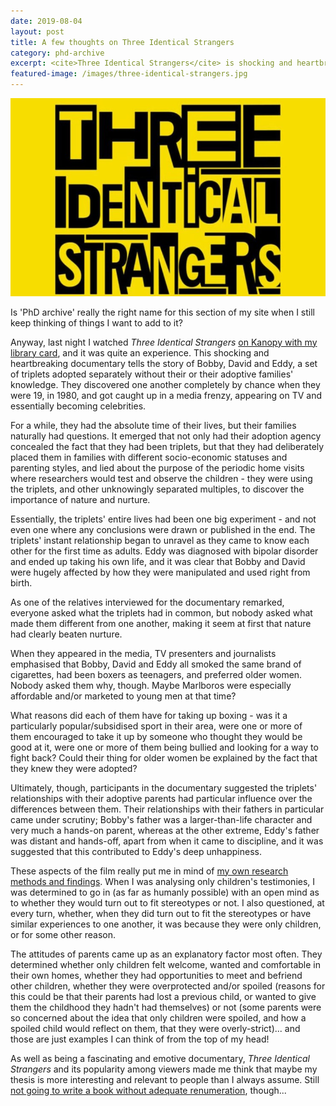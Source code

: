 ```yaml
---
date: 2019-08-04
layout: post
title: A few thoughts on Three Identical Strangers
category: phd-archive
excerpt: <cite>Three Identical Strangers</cite> is shocking and heartbreaking, and put me in mind of my own research methods and findings.
featured-image: /images/three-identical-strangers.jpg
---
```


![Three Identical Strangers](/images/three-identical-strangers.jpg)

Is 'PhD archive' really the right name for this section of my site when I still keep thinking of things I want to add to it?

Anyway, last night I watched <cite>Three Identical Strangers</cite> [on Kanopy with my library card](https://www.suffolklibraries.co.uk/elibrary/kanopy/), and it was quite an experience. This shocking and heartbreaking documentary tells the story of Bobby, David and Eddy, a set of triplets adopted separately without their or their adoptive families' knowledge. They discovered one another completely by chance when they were 19, in 1980, and got caught up in a media frenzy, appearing on TV and essentially becoming celebrities.

For a while, they had the absolute time of their lives, but their families naturally had questions. It emerged that not only had their adoption agency concealed the fact that they had been triplets, but that they had deliberately placed them in families with different socio-economic statuses and parenting styles, and lied about the purpose of the periodic home visits where researchers would test and observe the children - they were using the triplets, and other unknowingly separated multiples, to discover the importance of nature and nurture.

Essentially, the triplets' entire lives had been one big experiment - and not even one where any conclusions were drawn or published in the end. The triplets' instant relationship began to unravel as they came to know each other for the first time as adults. Eddy was diagnosed with bipolar disorder and ended up taking his own life, and it was clear that Bobby and David were hugely affected by how they were manipulated and used right from birth.

<a name="similarities"></a>
As one of the relatives interviewed for the documentary remarked, everyone asked what the triplets had in common, but nobody asked what made them different from one another, making it seem at first that nature had clearly beaten nurture.

When they appeared in the media, TV presenters and journalists emphasised that Bobby, David and Eddy all smoked the same brand of cigarettes, had been boxers as teenagers, and preferred older women. Nobody asked them why, though. Maybe Marlboros were especially affordable and/or marketed to young men at that time?

What reasons did each of them have for taking up boxing - was it a particularly popular/subsidised sport in their area, were one or more of them encouraged to take it up by someone who thought they would be good at it, were one or more of them being bullied and looking for a way to fight back? Could their thing for older women be explained by the fact that they knew they were adopted?

Ultimately, though, participants in the documentary suggested the triplets' relationships with their adoptive parents had particular influence over the differences between them. Their relationships with their fathers in particular came under scrutiny; Bobby's father was a larger-than-life character and very much a hands-on parent, whereas at the other extreme, Eddy's father was distant and hands-off, apart from when it came to discipline, and it was suggested that this contributed to Eddy's deep unhappiness.

These aspects of the film really put me in mind of [my own research methods and findings](http://repository.essex.ac.uk/22943/). When I was analysing only children's testimonies, I was determined to go in (as far as humanly possible) with an open mind as to whether they would turn out to fit stereotypes or not. I also questioned, at every turn, whether, when they did turn out to fit the stereotypes or have similar experiences to one another, it was because they were only children, or for some other reason.

The attitudes of parents came up as an explanatory factor most often. They determined whether only children felt welcome, wanted and comfortable in their own homes, whether they had opportunities to meet and befriend other children, whether they were overprotected and/or spoiled (reasons for this could be that their parents had lost a previous child, or wanted to give them the childhood they hadn't had themselves) or not (some parents were so concerned about the idea that only children were spoiled, and how a spoiled child would reflect on them, that they were overly-strict)... and those are just examples I can think of from the top of my head!

As well as being a fascinating and emotive documentary, <cite>Three Identical Strangers</cite> and its popularity among viewers made me think that maybe my thesis is more interesting and relevant to people than I always assume. Still [not going to write a book without adequate renumeration](/phd-archive/2018/09/07/publish-or-have-a-nice-life), though...
